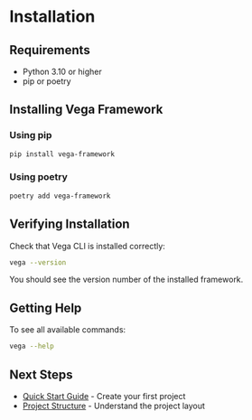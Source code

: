# Installation

## Requirements

- Python 3.10 or higher
- pip or poetry

## Installing Vega Framework

### Using pip

```bash
pip install vega-framework
```

### Using poetry

```bash
poetry add vega-framework
```

## Verifying Installation

Check that Vega CLI is installed correctly:

```bash
vega --version
```

You should see the version number of the installed framework.

## Getting Help

To see all available commands:

```bash
vega --help
```

## Next Steps

- [Quick Start Guide](../tutorials/quickstart.md) - Create your first project
- [Project Structure](../explanation/project-structure.md) - Understand the project layout

